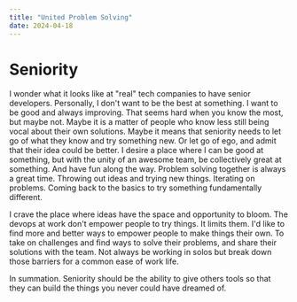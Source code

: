 ```yaml
---
title: "United Problem Solving"
date: 2024-04-18
---
```


# Seniority
I wonder what it looks like at "real" tech companies to have senior developers. Personally, I don't want to be the best at something. I want to be good and always improving. That seems hard when you know the most, but maybe not. Maybe it is a matter of people who know less still being vocal about their own solutions. Maybe it means that seniority needs to let go of what they know and try something new. Or let go of ego, and admit that their idea could be better. I desire a place where I can be good at something, but with the unity of an awesome team, be collectively great at something. And have fun along the way. Problem solving together is always a great time. Throwing out ideas and trying new things. Iterating on problems. Coming back to the basics to try something fundamentally different. 

I crave the place where ideas have the space and opportunity to bloom. The devops at work don't empower people to try things. It limits them. I'd like to find more and better ways to empower people to make things their own. To take on challenges and find ways to solve their problems, and share their solutions with the team. Not always be working in solos but break down those barriers for a common ease of work life. 

In summation. Seniority should be the ability to give others tools so that they can build the things you never could have dreamed of. 